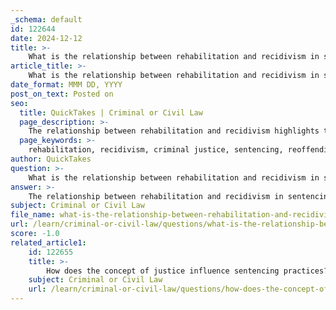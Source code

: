 ```yaml
---
_schema: default
id: 122644
date: 2024-12-12
title: >-
    What is the relationship between rehabilitation and recidivism in sentencing?
article_title: >-
    What is the relationship between rehabilitation and recidivism in sentencing?
date_format: MMM DD, YYYY
post_on_text: Posted on
seo:
  title: QuickTakes | Criminal or Civil Law
  page_description: >-
    The relationship between rehabilitation and recidivism highlights the importance of addressing the underlying causes of criminal behavior to reduce reoffending rates, thereby enhancing public safety and the effectiveness of the criminal justice system.
  page_keywords: >-
    rehabilitation, recidivism, criminal justice, sentencing, reoffending, rehabilitation programs, public safety, reintegration, educational programs, vocational training, drug treatment, evidence-based practices, cognitive-behavioral therapy, therapeutic approaches, holistic interventions, offenders, intervention strategies, social reintegration, low-risk, high-risk offenders
author: QuickTakes
question: >-
    What is the relationship between rehabilitation and recidivism in sentencing?
answer: >-
    The relationship between rehabilitation and recidivism in sentencing is a critical area of study within the criminal justice system. Rehabilitation aims to address the underlying causes of criminal behavior, thereby reducing the likelihood of reoffending, or recidivism. Research indicates that effective rehabilitation programs can significantly lower recidivism rates, suggesting that a focus on rehabilitative approaches is essential for promoting public safety and successful reintegration of offenders into society.\n\nNumerous studies have shown that rehabilitation treatments, such as educational and vocational programs, can lead to substantial reductions in recidivism. For instance, some studies report that educational and vocational training can reduce recidivism by 10% or more, while drug treatment programs have been associated with reductions of 14% or more. These findings highlight the importance of providing offenders with the skills and support necessary to reintegrate into society successfully.\n\nMoreover, the effectiveness of rehabilitation programs tends to be more pronounced among medium- to high-risk offenders compared to low-risk individuals. This suggests that targeted interventions can yield better outcomes when tailored to the specific needs and risk levels of offenders.\n\nIn contrast to traditional punitive approaches, which often emphasize segregation and punishment, rehabilitation focuses on addressing the root causes of criminal behavior. Evidence-based practices (EBPs) and holistic interventions have emerged as effective strategies in this regard. For example, cognitive-behavioral therapy (CBT) has been integrated into rehabilitation programs to help offenders develop better coping mechanisms and decision-making skills.\n\nOverall, the integration of rehabilitation into the criminal justice system is crucial for reducing recidivism rates. By shifting the focus from punishment to rehabilitation, the system can foster positive change and enhance public safety, as evidenced by successful models in countries like Norway and Denmark. This approach not only benefits the individuals involved but also contributes to the overall effectiveness of the criminal justice system.
subject: Criminal or Civil Law
file_name: what-is-the-relationship-between-rehabilitation-and-recidivism-in-sentencing.md
url: /learn/criminal-or-civil-law/questions/what-is-the-relationship-between-rehabilitation-and-recidivism-in-sentencing
score: -1.0
related_article1:
    id: 122655
    title: >-
        How does the concept of justice influence sentencing practices?
    subject: Criminal or Civil Law
    url: /learn/criminal-or-civil-law/questions/how-does-the-concept-of-justice-influence-sentencing-practices
---
```


&nbsp;